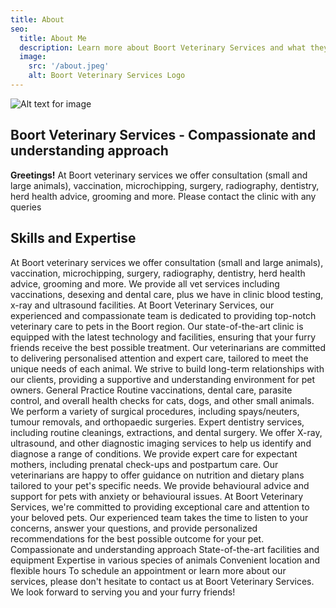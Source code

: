 ```yaml
---
title: About
seo:
  title: About Me
  description: Learn more about Boort Veterinary Services and what they offer.
  image:
    src: '/about.jpeg'
    alt: Boort Veterinary Services Logo
---
```


![Alt text for image](/about.jpeg)

## Boort Veterinary Services - Compassionate and understanding approach

**Greetings!** At Boort veterinary services we offer consultation (small and large animals), vaccination, microchipping, surgery, radiography, dentistry, herd health advice, grooming and more. Please contact the clinic with any queries

## Skills and Expertise

At Boort veterinary services we offer consultation (small and large animals), vaccination, microchipping, surgery, radiography, dentistry, herd health advice, grooming and more.
We provide all vet services including vaccinations, desexing and dental care, plus we have in clinic blood testing, x-ray and ultrasound facilities.
At Boort Veterinary Services, our experienced and compassionate team is dedicated to providing top-notch veterinary care to pets in the Boort region. Our state-of-the-art clinic is equipped with the latest technology and facilities, ensuring that your furry friends receive the best possible treatment.
Our veterinarians are committed to delivering personalised attention and expert care, tailored to meet the unique needs of each animal. We strive to build long-term relationships with our clients, providing a supportive and understanding environment for pet owners.
General Practice Routine vaccinations, dental care, parasite control, and overall health checks for cats, dogs, and other small animals.
We perform a variety of surgical procedures, including spays/neuters, tumour removals, and orthopaedic surgeries.
Expert dentistry services, including routine cleanings, extractions, and dental surgery.
We offer X-ray, ultrasound, and other diagnostic imaging services to help us identify and diagnose a range of conditions.
We provide expert care for expectant mothers, including prenatal check-ups and postpartum care.
Our veterinarians are happy to offer guidance on nutrition and dietary plans tailored to your pet's specific needs.
We provide behavioural advice and support for pets with anxiety or behavioural issues.
At Boort Veterinary Services, we're committed to providing exceptional care and attention to your beloved pets. Our experienced team takes the time to listen to your concerns, answer your questions, and provide personalized recommendations for the best possible outcome for your pet.
Compassionate and understanding approach
State-of-the-art facilities and equipment
Expertise in various species of animals
Convenient location and flexible hours
To schedule an appointment or learn more about our services, please don't hesitate to contact us at Boort Veterinary Services. We look forward to serving you and your furry friends!


